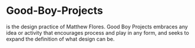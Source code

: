 <!--  
                              -- GOOD BOY PROJECTS -- 
                               GOODBOYPROJECTS.NET

                              . ....                                            
                       ,&@@@@@@@@@@@@@@*                  .%@@@@@@@@@@&(.       
                  *%@@@@%.           .#@@.            .%@@@@#*,.    ..,(@@&     
               .&@@%/                  /@@.        #@@@#.                %@&,   
             /@@&,                     .&@/     ,@@@#                    *@@,   
           *@@#                   *(&&( &@*   #@@(                ,(%&&#*(@&    
         *@@*                 ,@@@@@@@@@@@ .@@#.               *@@@@@@@@@@@,    
        &@#                 #@@@@@@@@@@@@/&@#                ,@@@@@@@@@@@@(     
      ,@@,                 &@@@@@@@@@@@@#@&.                .&@@@@@@@@@@@%      
     ,@@.                  #@@@@@@@@@@%*@@.                  .&@@@@@&#&@#       
    .&@*                     ,/#(,%@&. &@/                         .%@@,        
    *@@.                       *@@@,  ,@@/                       ,@@&,          
    ,@@.                    .%@@#     ,&@(                     %@@*             
    .&@,                  *@@@,        &@%                 .%@@&                
     .@@/            .*&@@@/           *@@&/           ,#@@@#                   
       .#@@@@@@@@@@@@&#*.                /@@@@@@@@@@@@@@%.                      
           ......                                  .           

                     DESIGN AND DEVELOPMENT BY MATTHEW FLORES
                                    2021-??? A.D.            
-->

# Good-Boy-Projects

is the design practice of Matthew Flores. Good Boy Projects embraces any idea or activity that encourages process and play in any form, and seeks to expand the definition of what design can be.
